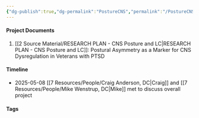 ```yaml
---
{"dg-publish":true,"dg-permalink":"PostureCNS","permalink":"/PostureCNS/"}
---
```


#### Project Documents
1. [[2 Source Material/RESEARCH  PLAN - CNS Posture and LC\|RESEARCH  PLAN - CNS Posture and LC]]: Postural Asymmetry as a Marker for CNS Dysregulation in Veterans with PTSD

#### Timeline
- 2025-05-08 [[7 Resources/People/Craig Anderson, DC\|Craig]] and [[7 Resources/People/Mike Wenstrup, DC\|Mike]] met to discuss overall project

#### Tags
